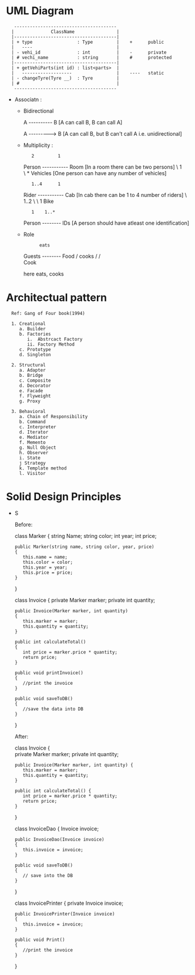    # UML Diagram 
    
       ---------------------------------------
      |              ClassName                |
      |---------------------------------------|
      | + type                 : Type         |    +      public
      |   ----                                |     
      | - vehi_id              : int          |    -      private
      | # vechi_name           : string       |    #      protected
      |---------------------------------------|
      | + getVehiParts(int id) : list<parts>  |
      |   -------------------                 |    ----   static
      | - changeTyre(Tyre __)  : Tyre         |
      | #                                     |
       ---------------------------------------

   - Associatn : 

      - Bidirectional

         A ---------- B [A can call B, B can call A]

         A ---------> B [A can call B, but B can't call A i.e. unidirectional]

      - Multiplicity :

               2         1
         Person ----------- Room [In a room there can be two persons]
               \ 1
                \
                 \ *
                  Vehicles [One person can have any number of vehicles]   

               1..4      1  
         Rider  ----------- Cab [In cab there can be 1 to 4 number of riders]
               \ 1..2
                \ 
                 \ 1
                  Bike 

               1    1..*
         Person -------- IDs [A person should have atleast one identification]

      - Role

                  eats
         Guests -------- Food 
                       /
                cooks /
                     /  
                Cook

         here eats, cooks  

   # Architectual pattern
   
      Ref: Gang of Four book(1994)
   
      1. Creational
         a. Builder
         b. Factories
            i.  Abstrcact Factory
            ii. Factory Method
         c. Prototype
         d. Singleton   

      2. Structural
         a. Adapter
         b. Bridge
         c. Composite
         d. Decorator
         e. Facade
         f. Flyweight
         g. Proxy

      3. Behavioral
         a. Chain of Responsibility
         b. Command
         c. Interpreter
         d. Iterator
         e. Mediator
         f. Memento
         g. Null Object
         h. Observer
         i. State
         j Strategy
         k. Template method
         l. Visitor

   # Solid Design Principles
 
   - S

      Before:

      class Marker 
      {
         string Name;
         string color;
         int year;
         int price;

         public Marker(string name, string color, year, price) 
         {
            this.name = name;
            this.color = color;
            this.year = year;
            this.price = price;
         }
      }

      class Invoice 
      {
         private Marker marker;
         private int quantity;

         public Invoice(Marker marker, int quantity) 
         {
            this.marker = marker;
            this.quantity = quantity;
         }

         public int calculateTotal()  
         {
            int price = marker.price * quantity;
            return price;
         }

         public void printInvoice()
         {
            //print the invoice
         }

         public void saveToDB()
         {
            //save the data into DB
         }
      }

      After:

      class Invoice 
      {  
         private Marker marker;
         private int quantity;

         public Invoice(Marker marker, int quantity) {
            this.marker = marker;
            this.quantity = quantity;
         }

         public int calculateTotal() {
            int price = marker.price * quantity;
            return price;
         }
      }

      class InvoiceDao
      {
         Invoice invoice;

         public InvoiceDao(Invoice invoice) 
         {
            this.invoice = invoice;
         }

         public void saveToDB() 
         {
            // save into the DB
         }
      }

      class InvoicePrinter
      {
         private Invoice invoice;

         public InvoicePrinter(Invoice invoice) 
         {
            this.invoice = invoice;
         }

         public void Print() 
         {
            //print the invoice
         }
      }

   